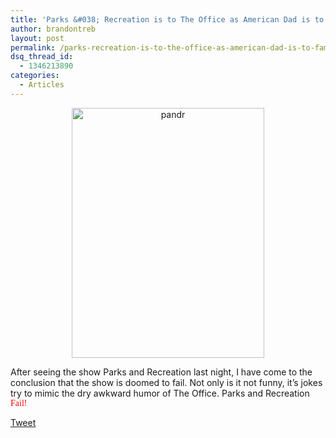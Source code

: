 ```yaml
---
title: 'Parks &#038; Recreation is to The Office as American Dad is to Family Guy'
author: brandontreb
layout: post
permalink: /parks-recreation-is-to-the-office-as-american-dad-is-to-family-guy
dsq_thread_id:
  - 1346213890
categories:
  - Articles
---
```

<p style="text-align: center;">
  <a href="http://brandontreb.com/wp-content/uploads/2009/04/pandr.jpg"><img class="size-full wp-image-196  aligncenter" title="pandr" src="http://brandontreb.com/wp-content/uploads/2009/04/pandr.jpg" alt="pandr" width="308" height="400" /></a>
</p>

After seeing the show Parks and Recreation last night, I have come to the conclusion that the show is doomed to fail. Not only is it not funny, it&#8217;s jokes try to mimic the dry awkward humor of The Office. Parks and Recreation <span style="font-family: mceinline;color:red;">Fail!</span>

<div style="">
  <a href="http://twitter.com/share" class="twitter-share-button" data-count="horizontal" data-text="Parks & Recreation is to The Office as American Dad is to Family Guy" data-url="http://brandontreb.com/parks-recreation-is-to-the-office-as-american-dad-is-to-family-guy"  data-via="brandontreb" data-related="brandontreb:">Tweet</a>
</div>